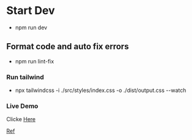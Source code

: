 # Start Dev

- npm run dev

## Format code and auto fix errors

- npm run lint-fix

### Run tailwind

- npx tailwindcss -i ./src/styles/index.css -o ./dist/output.css --watch

### Live Demo

Clicke [Here](https://arha-deals-git-development-haywayaheadshot.vercel.app/)

[Ref](https://grovemade.com/)
